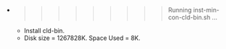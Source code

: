 * >>>>>>>>> Running inst-min-con-cld-bin.sh ...
  * Install cld-bin.
  * Disk size = 1267828K. Space Used = 8K.
